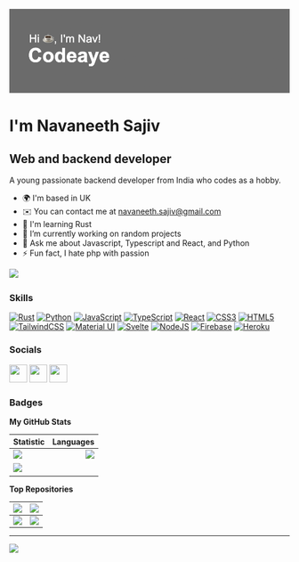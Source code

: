 ![Me](/header.png)

I'm Navaneeth Sajiv 
=======================================================================================================================================

Web and backend developer
-------------------------

A young passionate backend developer from India who codes as a hobby.

* 🌍  I'm based in UK
* ✉️  You can contact me at navaneeth.sajiv@gmail.com
* 🧠  I'm learning Rust
* 🔭 I’m currently working on random projects
* 💬 Ask me about Javascript, Typescript and React, and Python
* ⚡ Fun fact, I hate php with passion

<a href="https://www.github.com/codeaye" target="_blank" rel="noreferrer"><img
src="https://img.shields.io/github/followers/codeaye?logo=github&style=for-the-badge&color=0891b2&labelColor=1c1917" /></a>

### Skills

<p align="left">
 <a href="https://www.rust-lang.org/" target="_blank" rel="noreferrer"><img src="https://raw.githubusercontent.com/danielcranney/readme-generator/main/public/icons/skills/rust-colored-dark.svg" width="36" height="36" alt="Rust" /></a>
<a href="https://www.python.org/" target="_blank" rel="noreferrer"><img src="https://raw.githubusercontent.com/danielcranney/readme-generator/main/public/icons/skills/python-colored.svg" width="36" height="36" alt="Python" /></a>
<a href="https://developer.mozilla.org/en-US/docs/Web/JavaScript" target="_blank" rel="noreferrer"><img src="https://raw.githubusercontent.com/danielcranney/readme-generator/main/public/icons/skills/javascript-colored.svg" width="36" height="36" alt="JavaScript" /></a>
<a href="https://www.typescriptlang.org/" target="_blank" rel="noreferrer"><img src="https://raw.githubusercontent.com/danielcranney/readme-generator/main/public/icons/skills/typescript-colored.svg" width="36" height="36" alt="TypeScript" /></a>
<a href="https://reactjs.org/" target="_blank" rel="noreferrer"><img src="https://raw.githubusercontent.com/danielcranney/readme-generator/main/public/icons/skills/react-colored.svg" width="36" height="36" alt="React" /></a>
<a href="https://www.w3.org/TR/CSS/#css" target="_blank" rel="noreferrer"><img src="https://raw.githubusercontent.com/danielcranney/readme-generator/main/public/icons/skills/css3-colored.svg" width="36" height="36" alt="CSS3" /></a>
<a href="https://developer.mozilla.org/en-US/docs/Glossary/HTML5" target="_blank" rel="noreferrer"><img src="https://raw.githubusercontent.com/danielcranney/readme-generator/main/public/icons/skills/html5-colored.svg" width="36" height="36" alt="HTML5" /></a>
<a href="https://tailwindcss.com/" target="_blank" rel="noreferrer"><img src="https://raw.githubusercontent.com/danielcranney/readme-generator/main/public/icons/skills/tailwindcss-colored.svg" width="36" height="36" alt="TailwindCSS" /></a>
<a href="https://mui.com/" target="_blank" rel="noreferrer"><img src="https://raw.githubusercontent.com/danielcranney/readme-generator/main/public/icons/skills/materialui-colored.svg" width="36" height="36" alt="Material UI" /></a>
<a href="https://svelte.dev/" target="_blank" rel="noreferrer"><img src="https://raw.githubusercontent.com/danielcranney/readme-generator/main/public/icons/skills/svelte-colored.svg" width="36" height="36" alt="Svelte" /></a>
<a href="https://nodejs.org/en/" target="_blank" rel="noreferrer"><img src="https://raw.githubusercontent.com/danielcranney/readme-generator/main/public/icons/skills/nodejs-colored.svg" width="36" height="36" alt="NodeJS" /></a>
<a href="https://firebase.google.com/" target="_blank" rel="noreferrer"><img src="https://raw.githubusercontent.com/danielcranney/readme-generator/main/public/icons/skills/firebase-colored.svg" width="36" height="36" alt="Firebase" /></a>
<a href="https://www.heroku.com/" target="_blank" rel="noreferrer"><img src="https://raw.githubusercontent.com/danielcranney/readme-generator/main/public/icons/skills/heroku-colored.svg" width="36" height="36" alt="Heroku" /></a>
</p>


### Socials

<p align="left"> <a href="https://discord.com/users/👑 Nav#2457" target="_blank" rel="noreferrer"><img src="https://raw.githubusercontent.com/danielcranney/readme-generator/main/public/icons/socials/discord.svg" width="32" height="32" /></a> <a href="https://www.github.com/codeaye" target="_blank" rel="noreferrer"><img src="https://raw.githubusercontent.com/danielcranney/readme-generator/main/public/icons/socials/github-dark.svg" width="32" height="32" /></a> <a href="https://www.twitter.com/still_nav" target="_blank" rel="noreferrer"><img src="https://raw.githubusercontent.com/danielcranney/readme-generator/main/public/icons/socials/twitter.svg" width="32" height="32" /></a></p>

### Badges

<b>My GitHub Stats</b>

| Statistic     |  Languages     |
| :---       |           ---: |
| ![](https://github-readme-stats.vercel.app/api?username=codeaye&theme=dark&hide_border=true&include_all_commits=true&count_private=true)<br/>     |  ![](https://github-readme-stats.vercel.app/api/top-langs/?username=codeaye&theme=dark&hide_border=true&include_all_commits=true&count_private=true&layout=compact)   |
| ![](https://github-readme-streak-stats.herokuapp.com/?user=codeaye&theme=dark&hide_border=true)<br/>  |      |

<b>Top Repositories</b>

|   <a href="https://github.com/codeaye/auxilium" align="left"><img align="left" width="100%" src="https://github-readme-stats.vercel.app/api/pin/?username=codeaye&repo=auxilium&title_color=0891b2&text_color=ffffff&icon_color=0891b2&bg_color=1c1917&hide_border=true&locale=en" /></a>   |    <a href="https://github.com/codeaye/todo" align="left"><img align="left" width="100%" src="https://github-readme-stats.vercel.app/api/pin/?username=codeaye&repo=todo&title_color=0891b2&text_color=ffffff&icon_color=0891b2&bg_color=1c1917&hide_border=true&locale=en" /></a>   |
| :---       |           ---: |
| <a href="https://github.com/codeaye/minesweeper" align="left"><img align="left" width="100%" src="https://github-readme-stats.vercel.app/api/pin/?username=codeaye&repo=minesweeper&title_color=0891b2&text_color=ffffff&icon_color=0891b2&bg_color=1c1917&hide_border=true&locale=en" /></a>     |  <a href="https://github.com/codeaye/kolor" align="left"><img align="left" width="100%" src="https://github-readme-stats.vercel.app/api/pin/?username=codeaye&repo=kolor&title_color=0891b2&text_color=ffffff&icon_color=0891b2&bg_color=1c1917&hide_border=true&locale=en" /></a>     |

---
[![](https://visitcount.itsvg.in/api?id=codeaye&icon=6&color=12)](https://visitcount.itsvg.in)

